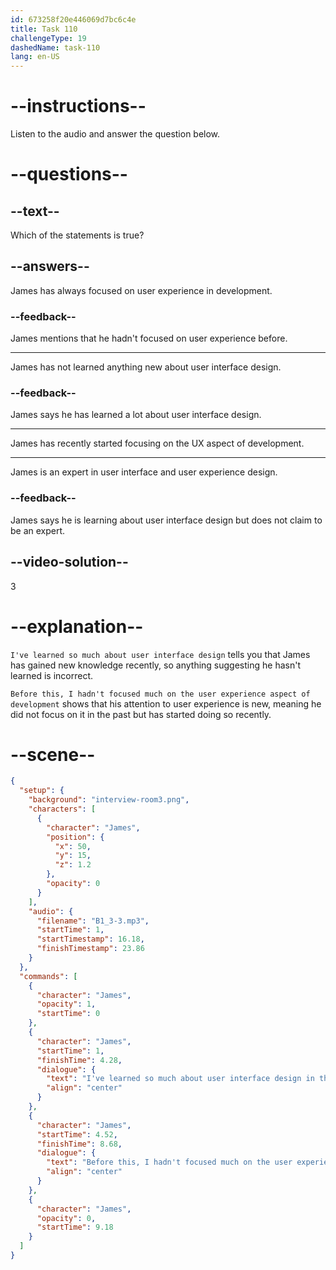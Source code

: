 ```yaml
---
id: 673258f20e446069d7bc6c4e
title: Task 110
challengeType: 19
dashedName: task-110
lang: en-US
---
```


<!-- (audio) James: I've learned so much about user interface design in the process. Before this, I hadn't focused much on the user experience aspect of development. -->

# --instructions--

Listen to the audio and answer the question below.

# --questions--

## --text--

Which of the statements is true?

## --answers--

James has always focused on user experience in development.

### --feedback--

James mentions that he hadn't focused on user experience before.

---

James has not learned anything new about user interface design.

### --feedback--

James says he has learned a lot about user interface design.

---

James has recently started focusing on the UX aspect of development.

---

James is an expert in user interface and user experience design.

### --feedback--

James says he is learning about user interface design but does not claim to be an expert.

## --video-solution--

3

# --explanation--

`I've learned so much about user interface design` tells you that James has gained new knowledge recently, so anything suggesting he hasn't learned is incorrect.
  
`Before this, I hadn't focused much on the user experience aspect of development` shows that his attention to user experience is new, meaning he did not focus on it in the past but has started doing so recently.

# --scene--

```json
{
  "setup": {
    "background": "interview-room3.png",
    "characters": [
      {
        "character": "James",
        "position": {
          "x": 50,
          "y": 15,
          "z": 1.2
        },
        "opacity": 0
      }
    ],
    "audio": {
      "filename": "B1_3-3.mp3",
      "startTime": 1,
      "startTimestamp": 16.18,
      "finishTimestamp": 23.86
    }
  },
  "commands": [
    {
      "character": "James",
      "opacity": 1,
      "startTime": 0
    },
    {
      "character": "James",
      "startTime": 1,
      "finishTime": 4.28,
      "dialogue": {
        "text": "I've learned so much about user interface design in the process.",
        "align": "center"
      }
    },
    {
      "character": "James",
      "startTime": 4.52,
      "finishTime": 8.68,
      "dialogue": {
        "text": "Before this, I hadn't focused much on the user experience aspect of development.",
        "align": "center"
      }
    },
    {
      "character": "James",
      "opacity": 0,
      "startTime": 9.18
    }
  ]
}
```
